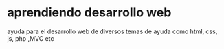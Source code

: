 # aprendiendo desarrollo web
 ayuda para el desarrollo web de diversos temas de ayuda como html, css, js, php ,MVC etc
